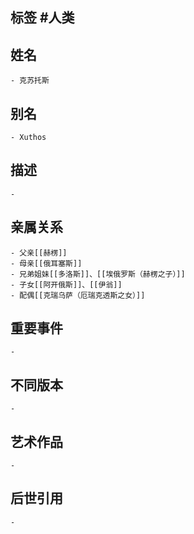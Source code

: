 ## 标签  #人类
## 姓名
	- 克苏托斯
## 别名
	- Xuthos
## 描述
	-
## 亲属关系
	- 父亲[[赫楞]]
	- 母亲[[俄耳塞斯]]
	- 兄弟姐妹[[多洛斯]]、[[埃俄罗斯（赫楞之子）]]
	- 子女[[阿开俄斯]]、[[伊翁]]
	- 配偶[[克瑞乌萨（厄瑞克透斯之女）]]
## 重要事件
	-
## 不同版本
	-
## 艺术作品
	-
## 后世引用
	-
